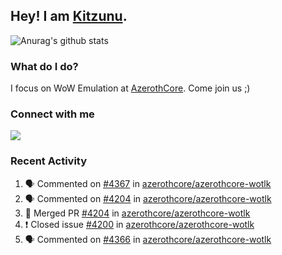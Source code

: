 ## Hey! I am [Kitzunu](https://Github.com/Kitzunu).

![Anurag's github stats](https://github-readme-stats.kitzunu.vercel.app/api?username=Kitzunu&show_icons=true)

### What do I do?

I focus on WoW Emulation at [AzerothCore](https://Github.com/AzerothCore). Come join us ;)

### Connect with me
[![](https://img.shields.io/badge/AzerothCore%20Discord-Connect%20with%20me!-green)](https://discord.com/invite/gkt4y2x)

### Recent Activity

<!--START_SECTION:activity-->
1. 🗣 Commented on [#4367](https://github.com/azerothcore/azerothcore-wotlk/issues/4367) in [azerothcore/azerothcore-wotlk](https://github.com/azerothcore/azerothcore-wotlk)
2. 🗣 Commented on [#4204](https://github.com/azerothcore/azerothcore-wotlk/issues/4204) in [azerothcore/azerothcore-wotlk](https://github.com/azerothcore/azerothcore-wotlk)
3. 🎉 Merged PR [#4204](https://github.com/azerothcore/azerothcore-wotlk/pull/4204) in [azerothcore/azerothcore-wotlk](https://github.com/azerothcore/azerothcore-wotlk)
4. ❗️ Closed issue [#4200](https://github.com/azerothcore/azerothcore-wotlk/issues/4200) in [azerothcore/azerothcore-wotlk](https://github.com/azerothcore/azerothcore-wotlk)
5. 🗣 Commented on [#4366](https://github.com/azerothcore/azerothcore-wotlk/issues/4366) in [azerothcore/azerothcore-wotlk](https://github.com/azerothcore/azerothcore-wotlk)
<!--END_SECTION:activity-->
